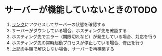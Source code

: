 # サーバーが機能していないときのTODO

1. [リンク](URLをここに挿入)にアクセスしてサーバーの状態を確認する
2. サーバーがダウンしている場合、ホスティング先を確認する
3. ホスティング先でエラー（期限切れなど）が発生している場合、対応を行う
4. ホスティング先の常時起動プロセスが停止している場合、修正を行う
5. 上記の手順で解決しない場合、サーバーを再構築する